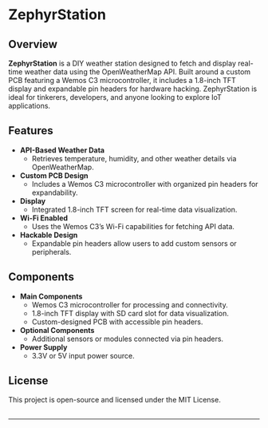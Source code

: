 # ZephyrStation

## Overview

**ZephyrStation** is a DIY weather station designed to fetch and display real-time weather data using the OpenWeatherMap API. Built around a custom PCB featuring a Wemos C3 microcontroller, it includes a 1.8-inch TFT display and expandable pin headers for hardware hacking. ZephyrStation is ideal for tinkerers, developers, and anyone looking to explore IoT applications.

## Features

- **API-Based Weather Data**
  - Retrieves temperature, humidity, and other weather details via OpenWeatherMap.
- **Custom PCB Design**
  - Includes a Wemos C3 microcontroller with organized pin headers for expandability.
- **Display**
  - Integrated 1.8-inch TFT screen for real-time data visualization.
- **Wi-Fi Enabled**
  - Uses the Wemos C3’s Wi-Fi capabilities for fetching API data.
- **Hackable Design**
  - Expandable pin headers allow users to add custom sensors or peripherals.

## Components

- **Main Components**
  - Wemos C3 microcontroller for processing and connectivity.
  - 1.8-inch TFT display with SD card slot for data visualization.
  - Custom-designed PCB with accessible pin headers.
- **Optional Components**
  - Additional sensors or modules connected via pin headers.
- **Power Supply**
  - 3.3V or 5V input power source.

## License 

This project is open-source and licensed under the MIT License.

##

---

